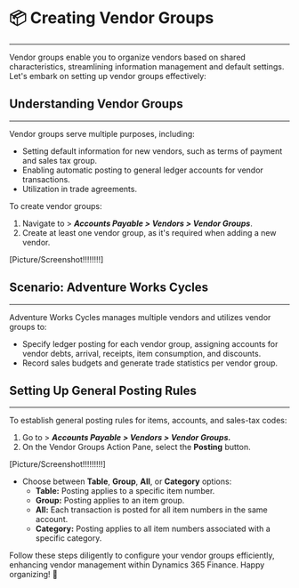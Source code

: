 # 📦 Creating Vendor Groups
---

Vendor groups enable you to organize vendors based on shared characteristics, streamlining information management and default settings. Let's embark on setting up vendor groups effectively:

## Understanding Vendor Groups
---

Vendor groups serve multiple purposes, including:
- Setting default information for new vendors, such as terms of payment and sales tax group.
- Enabling automatic posting to general ledger accounts for vendor transactions.
- Utilization in trade agreements.

To create vendor groups:
1. Navigate to > ****Accounts Payable* > *Vendors* > *Vendor Groups****.
2. Create at least one vendor group, as it's required when adding a new vendor.

[Picture/Screenshot!!!!!!!!]

## Scenario: Adventure Works Cycles
---

Adventure Works Cycles manages multiple vendors and utilizes vendor groups to:
- Specify ledger posting for each vendor group, assigning accounts for vendor debts, arrival, receipts, item consumption, and discounts.
- Record sales budgets and generate trade statistics per vendor group.

## Setting Up General Posting Rules
---

To establish general posting rules for items, accounts, and sales-tax codes:
1. Go to > ****Accounts Payable* > *Vendors* > *Vendor Groups*.***
2. On the Vendor Groups Action Pane, select the **Posting** button.

[Picture/Screenshot!!!!!!!!!]

- Choose between **Table**, **Group**, **All**, or **Category** options:
  - **Table:** Posting applies to a specific item number.
  - **Group:** Posting applies to an item group.
  - **All:** Each transaction is posted for all item numbers in the same account.
  - **Category:** Posting applies to all item numbers associated with a specific category.

Follow these steps diligently to configure your vendor groups efficiently, enhancing vendor management within Dynamics 365 Finance. Happy organizing! 🚚
